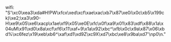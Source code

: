 wifi: "S'\\xc0\\xea3\\xda#H!PW\\xfcx\\xed\\xcf\\xae\\xac\\xb7\\x87\\xe0i\\x0c\\xb5\\x199ck)\\xe2;\\xa3\\x90-H\\xe9\\x05\\xe6\\xacp\\x1ae\\xf9\\x05\\xe0E\\xfc\\x0f\\xa9\\x01\\x83\\xdf\\x88\\x1a\\x04uM\\x91\\xd0\\x8a\\xcf\\xf6\\x11\\xaf+9\\x1a\\x92\\xbc^\\xfb\\x0c\\x9a\\x87\\x06\\xbd%\\xc6fez\\x19\\xeb\\xb6^\\xaf\\xd1\\xd9Z\\xc9X\\xd7\\xbc\\xe8\\x9ba\\xd7'\np0\n."
